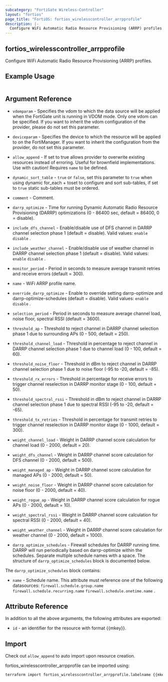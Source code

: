 ```yaml
---
subcategory: "FortiGate Wireless-Controller"
layout: "fortios"
page_title: "FortiOS: fortios_wirelesscontroller_arrpprofile"
description: |-
  Configure WiFi Automatic Radio Resource Provisioning (ARRP) profiles.
---
```


## fortios_wirelesscontroller_arrpprofile
Configure WiFi Automatic Radio Resource Provisioning (ARRP) profiles.

## Example Usage

```hcl

```

## Argument Reference
* `vdomparam` - Specifies the vdom to which the data source will be applied when the FortiGate unit is running in VDOM mode. Only one vdom can be specified. If you want to inherit the vdom configuration of the provider, please do not set this parameter.
* `deviceparam` - Specifies the device to which the resource will be applied to on the FortiManager. If you want to inherit the configuration from the provider, do not set this parameter.
* `allow_append` - If set to true allows provider to overwrite existing resources instead of erroring. Useful for brownfield implementations. Use with caution! Requires `name` to be defined.
* `dynamic_sort_table` - `true` or `false`, set this parameter to `true` when using dynamic for_each + toset to configure and sort sub-tables, if set to `true` static sub-tables must be ordered.

* `comment` - Comment.
* `darrp_optimize` - Time for running Dynamic Automatic Radio Resource Provisioning (DARRP) optimizations (0 - 86400 sec, default = 86400, 0 = disable).
* `include_dfs_channel` - Enable/disable use of DFS channel in DARRP channel selection phase 1 (default = disable). Valid values: `enable` `disable` .
* `include_weather_channel` - Enable/disable use of weather channel in DARRP channel selection phase 1 (default = disable). Valid values: `enable` `disable` .
* `monitor_period` - Period in seconds to measure average transmit retries and receive errors (default = 300).
* `name` - WiFi ARRP profile name.
* `override_darrp_optimize` - Enable to override setting darrp-optimize and darrp-optimize-schedules (default = disable). Valid values: `enable` `disable` .
* `selection_period` - Period in seconds to measure average channel load, noise floor, spectral RSSI (default = 3600).
* `threshold_ap` - Threshold to reject channel in DARRP channel selection phase 1 due to surrounding APs (0 - 500, default = 250).
* `threshold_channel_load` - Threshold in percentage to reject channel in DARRP channel selection phase 1 due to channel load (0 - 100, default = 60).
* `threshold_noise_floor` - Threshold in dBm to reject channel in DARRP channel selection phase 1 due to noise floor (-95 to -20, default = -85).
* `threshold_rx_errors` - Threshold in percentage for receive errors to trigger channel reselection in DARRP monitor stage (0 - 100, default = 50).
* `threshold_spectral_rssi` - Threshold in dBm to reject channel in DARRP channel selection phase 1 due to spectral RSSI (-95 to -20, default = -65).
* `threshold_tx_retries` - Threshold in percentage for transmit retries to trigger channel reselection in DARRP monitor stage (0 - 1000, default = 300).
* `weight_channel_load` - Weight in DARRP channel score calculation for channel load (0 - 2000, default = 20).
* `weight_dfs_channel` - Weight in DARRP channel score calculation for DFS channel (0 - 2000, default = 500).
* `weight_managed_ap` - Weight in DARRP channel score calculation for managed APs (0 - 2000, default = 50).
* `weight_noise_floor` - Weight in DARRP channel score calculation for noise floor (0 - 2000, default = 40).
* `weight_rogue_ap` - Weight in DARRP channel score calculation for rogue APs (0 - 2000, default = 10).
* `weight_spectral_rssi` - Weight in DARRP channel score calculation for spectral RSSI (0 - 2000, default = 40).
* `weight_weather_channel` - Weight in DARRP channel score calculation for weather channel (0 - 2000, default = 1000).
* `darrp_optimize_schedules` - Firewall schedules for DARRP running time. DARRP will run periodically based on darrp-optimize within the schedules. Separate multiple schedule names with a space. The structure of `darrp_optimize_schedules` block is documented below.

The `darrp_optimize_schedules` block contains:

* `name` - Schedule name. This attribute must reference one of the following datasources: `firewall.schedule.group.name` `firewall.schedule.recurring.name` `firewall.schedule.onetime.name` .

## Attribute Reference

In addition to all the above arguments, the following attributes are exported:
* `id` - an identifier for the resource with format {{mkey}}.

## Import

Check out `allow_append` to auto import upon resource creation.

fortios_wirelesscontroller_arrpprofile can be imported using:
```sh
terraform import fortios_wirelesscontroller_arrpprofile.labelname {{mkey}}
```
